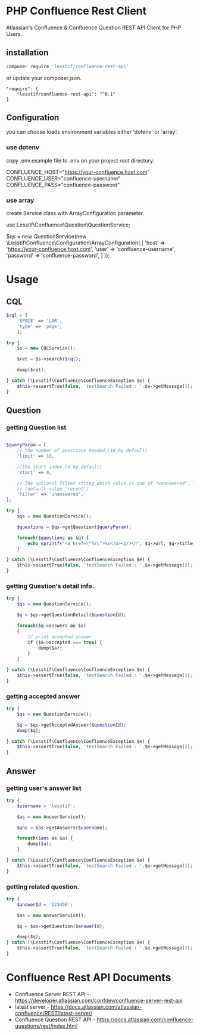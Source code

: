 # PHP Confluence Rest Client

Atlassian's Confluence & Confluence Question REST API Client for PHP Users.

## installation

```sh
composer require 'lesstif/confluence-rest-api'
```

or update your composer.json.

```
"require": {
    "lesstif/confluence-rest-api": "^0.1"
}
```

## Configuration

you can choose loads environment variables either 'dotenv' or 'array'.

### use dotenv

copy .env.example file to .env on your project root directory.

CONFLUENCE_HOST="https://your-confluence.host.com"
CONFLUENCE_USER="confluence-username"
CONFLUENCE_PASS="confluence-password"

### use array

create Service class with ArrayConfiguration parameter.

use Lesstif\Confluence\Question\QuestionService;

$qs = new QuestionService(new \Lesstif\Confluence\Configuration\ArrayConfiguration(
          [
              'host' => 'https://your-confluence.host.com',
              'user' => 'confluence-username',
              'password' => 'confluence-password',
          ]
   ));

# Usage

## CQL

```php
$cql = [
    'SPACE' => 'LAR',
    'type' => 'page',
    ];

try {
    $s = new CQLService();

    $ret = $s->search($cql);

    dump($ret);

} catch (\Lesstif\Confluence\ConfluenceException $e) {
    $this->assertTrue(false, 'testSearch Failed : '.$e->getMessage());
}
```

## Question

### getting Question list

```php

$queryParam = [
    // the number of questions needed (10 by default)
    'limit' => 10,

    //the start index (0 by default)
    'start' => 0,

    // The optional filter string which value is one of "unanswered", "popular", "my", "recent"
    // (default value 'recent')
    'filter' => 'unanswered',
];

try {
    $qs = new QuestionService();

    $questions = $qs->getQuestion($queryParam);

    foreach($questions as $q) {
        echo sprintf("<a href=\"%s\">%s</a><p/>\n", $q->url, $q->title);
    }

} catch (\Lesstif\Confluence\ConfluenceException $e) {
    $this->assertTrue(false, 'testSearch Failed : '.$e->getMessage());
}

```

### getting Question's detail info.

```php
try {
    $qs = new QuestionService();

    $q = $qs->getQuestionDetail($questionId);

    foreach($q->answers as $a)
    {
        // print accepted answer
        if ($a->accepted === true) {
            dump($a);
        }
    }

} catch (\Lesstif\Confluence\ConfluenceException $e) {
    $this->assertTrue(false, 'testSearch Failed : '.$e->getMessage());
}
```

### getting accepted answer

```php
try {
    $qs = new QuestionService();

    $q = $qs->getAcceptedAnswer($questionId);
    dump($q);

} catch (\Lesstif\Confluence\ConfluenceException $e) {
    $this->assertTrue(false, 'testSearch Failed : '.$e->getMessage());
}
```

## Answer

### getting user's answer list

```php
try {
    $username = 'lesstif';

    $as = new AnswerService();

    $ans = $as->getAnswers($username);

    foreach($ans as $a) {
        dump($a);
    }

} catch (\Lesstif\Confluence\ConfluenceException $e) {
    $this->assertTrue(false, 'testSearch Failed : '.$e->getMessage());
}
```

### getting related question.

```php
try {
    $answerId = '123456';

    $as = new AnswerService();

    $q = $as->getQuestion($answerId);

    dump($q);
} catch (\Lesstif\Confluence\ConfluenceException $e) {
    $this->assertTrue(false, 'testSearch Failed : '.$e->getMessage());
}
```

# Confluence Rest API Documents
* Confluence Server REST API - https://developer.atlassian.com/confdev/confluence-server-rest-api
* latest server - https://docs.atlassian.com/atlassian-confluence/REST/latest-server/
* Confluence Question REST API - https://docs.atlassian.com/confluence-questions/rest/index.html